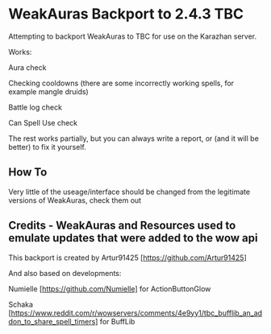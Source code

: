 # WeakAuras Backport to 2.4.3 TBC

Attempting to backport WeakAuras to TBC for use on the Karazhan server.

Works:

Aura check

Checking cooldowns (there are some incorrectly working spells, for example mangle druids)

Battle log check

Can Spell Use check


The rest works partially, but you can always write a report, or (and it will be better) to fix it yourself.


## How To

Very little of the useage/interface should be changed from the legitimate versions of WeakAuras, check them out


## Credits - WeakAuras and Resources used to emulate updates that were added to the wow api

This backport is created by Artur91425 [https://github.com/Artur91425]

And also based on developments:

Numielle [https://github.com/Numielle] for ActionButtonGlow

Schaka [https://www.reddit.com/r/wowservers/comments/4e9yy1/tbc_bufflib_an_addon_to_share_spell_timers] for BuffLib
